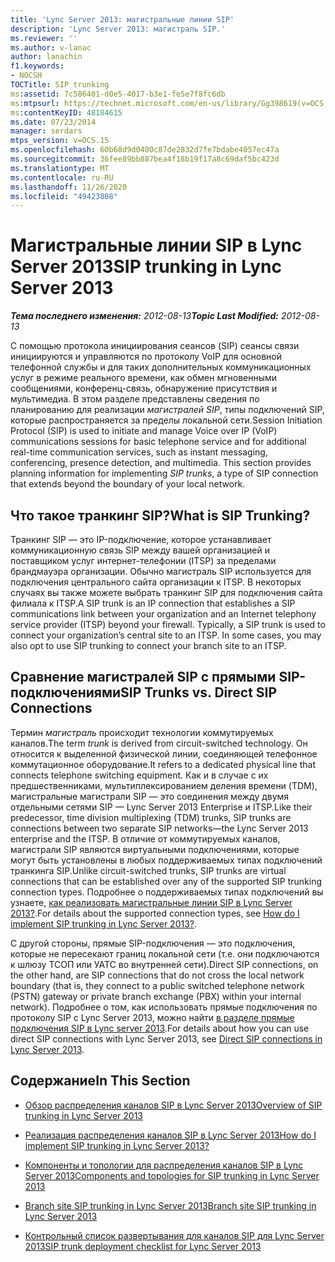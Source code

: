 ```yaml
---
title: 'Lync Server 2013: магистральные линии SIP'
description: 'Lync Server 2013: магистраль SIP.'
ms.reviewer: ''
ms.author: v-lanac
author: lanachin
f1.keywords:
- NOCSH
TOCTitle: SIP trunking
ms:assetid: 7c586401-d0e5-4017-b3e1-fe5e7f8fc6db
ms:mtpsurl: https://technet.microsoft.com/en-us/library/Gg398619(v=OCS.15)
ms:contentKeyID: 48184615
ms.date: 07/23/2014
manager: serdars
mtps_version: v=OCS.15
ms.openlocfilehash: 60b68d9d0400c87de2832d7fe7bdabe4057ec47a
ms.sourcegitcommit: 36fee89bb887bea4f18b19f17a8c69daf5bc423d
ms.translationtype: MT
ms.contentlocale: ru-RU
ms.lasthandoff: 11/26/2020
ms.locfileid: "49423808"
---
```

# <a name="sip-trunking-in-lync-server-2013"></a><span data-ttu-id="d0f7a-103">Магистральные линии SIP в Lync Server 2013</span><span class="sxs-lookup"><span data-stu-id="d0f7a-103">SIP trunking in Lync Server 2013</span></span>

<div data-xmlns="http://www.w3.org/1999/xhtml">

<div class="topic" data-xmlns="http://www.w3.org/1999/xhtml" data-msxsl="urn:schemas-microsoft-com:xslt" data-cs="https://msdn.microsoft.com/">

<div data-asp="https://msdn2.microsoft.com/asp">



</div>

<div id="mainSection">

<div id="mainBody"><span data-ttu-id="d0f7a-104">

<span> </span></span><span class="sxs-lookup"><span data-stu-id="d0f7a-104">

<span> </span></span></span>

<span data-ttu-id="d0f7a-105">_**Тема последнего изменения:** 2012-08-13_</span><span class="sxs-lookup"><span data-stu-id="d0f7a-105">_**Topic Last Modified:** 2012-08-13_</span></span>

<span data-ttu-id="d0f7a-p101">С помощью протокола инициирования сеансов (SIP) сеансы связи инициируются и управляются по протоколу VoIP для основной телефонной службы и для таких дополнительных коммуникационных услуг в режиме реального времени, как обмен мгновенными сообщениями, конференц-связь, обнаружение присутствия и мультимедиа. В этом разделе представлены сведения по планированию для реализации *магистралей SIP*, типы подключений SIP, которые распространяется за пределы локальной сети.</span><span class="sxs-lookup"><span data-stu-id="d0f7a-p101">Session Initiation Protocol (SIP) is used to initiate and manage Voice over IP (VoIP) communications sessions for basic telephone service and for additional real-time communication services, such as instant messaging, conferencing, presence detection, and multimedia. This section provides planning information for implementing *SIP trunks*, a type of SIP connection that extends beyond the boundary of your local network.</span></span>

<div>

## <a name="what-is-sip-trunking"></a><span data-ttu-id="d0f7a-108">Что такое транкинг SIP?</span><span class="sxs-lookup"><span data-stu-id="d0f7a-108">What is SIP Trunking?</span></span>

<span data-ttu-id="d0f7a-p102">Транкинг SIP — это IP-подключение, которое устанавливает коммуникационную связь SIP между вашей организацией и поставщиком услуг интернет-телефонии (ITSP) за пределами брандмауэра организации. Обычно магистраль SIP используется для подключения центрального сайта организации к ITSP. В некоторых случаях вы также можете выбрать транкинг SIP для подключения сайта филиала к ITSP.</span><span class="sxs-lookup"><span data-stu-id="d0f7a-p102">A SIP trunk is an IP connection that establishes a SIP communications link between your organization and an Internet telephony service provider (ITSP) beyond your firewall. Typically, a SIP trunk is used to connect your organization’s central site to an ITSP. In some cases, you may also opt to use SIP trunking to connect your branch site to an ITSP.</span></span>

<div>

## <a name="sip-trunks-vs-direct-sip-connections"></a><span data-ttu-id="d0f7a-112">Сравнение магистралей SIP с прямыми SIP-подключениями</span><span class="sxs-lookup"><span data-stu-id="d0f7a-112">SIP Trunks vs. Direct SIP Connections</span></span>

<span data-ttu-id="d0f7a-113">Термин *магистраль* происходит технологии коммутируемых каналов.</span><span class="sxs-lookup"><span data-stu-id="d0f7a-113">The term *trunk* is derived from circuit-switched technology.</span></span> <span data-ttu-id="d0f7a-114">Он относится к выделенной физической линии, соединяющей телефонное коммутационное оборудование.</span><span class="sxs-lookup"><span data-stu-id="d0f7a-114">It refers to a dedicated physical line that connects telephone switching equipment.</span></span> <span data-ttu-id="d0f7a-115">Как и в случае с их предшественниками, мультиплексированием деления времени (TDM), магистральные магистрали SIP — это соединения между двумя отдельными сетями SIP — Lync Server 2013 Enterprise и ITSP.</span><span class="sxs-lookup"><span data-stu-id="d0f7a-115">Like their predecessor, time division multiplexing (TDM) trunks, SIP trunks are connections between two separate SIP networks—the Lync Server 2013 enterprise and the ITSP.</span></span> <span data-ttu-id="d0f7a-116">В отличие от коммутируемых каналов, магистрали SIP являются виртуальными подключениями, которые могут быть установлены в любых поддерживаемых типах подключений транкинга SIP.</span><span class="sxs-lookup"><span data-stu-id="d0f7a-116">Unlike circuit-switched trunks, SIP trunks are virtual connections that can be established over any of the supported SIP trunking connection types.</span></span> <span data-ttu-id="d0f7a-117">Подробнее о поддерживаемых типах подключений вы узнаете, [как реализовать магистральные линии SIP в Lync Server 2013?](lync-server-2013-how-do-i-implement-sip-trunking.md).</span><span class="sxs-lookup"><span data-stu-id="d0f7a-117">For details about the supported connection types, see [How do I implement SIP trunking in Lync Server 2013?](lync-server-2013-how-do-i-implement-sip-trunking.md).</span></span>

<span data-ttu-id="d0f7a-118">С другой стороны, прямые SIP-подключения — это подключения, которые не пересекают границ локальной сети (т.е. они подключаются к шлюзу ТСОП или УАТС во внутренней сети).</span><span class="sxs-lookup"><span data-stu-id="d0f7a-118">Direct SIP connections, on the other hand, are SIP connections that do not cross the local network boundary (that is, they connect to a public switched telephone network (PSTN) gateway or private branch exchange (PBX) within your internal network).</span></span> <span data-ttu-id="d0f7a-119">Подробнее о том, как использовать прямые подключения по протоколу SIP с Lync Server 2013, можно найти [в разделе прямые подключения SIP в Lync server 2013](lync-server-2013-direct-sip-connections.md).</span><span class="sxs-lookup"><span data-stu-id="d0f7a-119">For details about how you can use direct SIP connections with Lync Server 2013, see [Direct SIP connections in Lync Server 2013](lync-server-2013-direct-sip-connections.md).</span></span>

</div>

</div>

<div>

## <a name="in-this-section"></a><span data-ttu-id="d0f7a-120">Содержание</span><span class="sxs-lookup"><span data-stu-id="d0f7a-120">In This Section</span></span>

  - [<span data-ttu-id="d0f7a-121">Обзор распределения каналов SIP в Lync Server 2013</span><span class="sxs-lookup"><span data-stu-id="d0f7a-121">Overview of SIP trunking in Lync Server 2013</span></span>](lync-server-2013-overview-of-sip-trunking.md)

  - [<span data-ttu-id="d0f7a-122">Реализация распределения каналов SIP в Lync Server 2013</span><span class="sxs-lookup"><span data-stu-id="d0f7a-122">How do I implement SIP trunking in Lync Server 2013?</span></span>](lync-server-2013-how-do-i-implement-sip-trunking.md)

  - [<span data-ttu-id="d0f7a-123">Компоненты и топологии для распределения каналов SIP в Lync Server 2013</span><span class="sxs-lookup"><span data-stu-id="d0f7a-123">Components and topologies for SIP trunking in Lync Server 2013</span></span>](lync-server-2013-components-and-topologies-for-sip-trunking.md)

  - [<span data-ttu-id="d0f7a-124">Branch site SIP trunking in Lync Server 2013</span><span class="sxs-lookup"><span data-stu-id="d0f7a-124">Branch site SIP trunking in Lync Server 2013</span></span>](lync-server-2013-branch-site-sip-trunking.md)

  - [<span data-ttu-id="d0f7a-125">Контрольный список развертывания для каналов SIP для Lync Server 2013</span><span class="sxs-lookup"><span data-stu-id="d0f7a-125">SIP trunk deployment checklist for Lync Server 2013</span></span>](lync-server-2013-sip-trunk-deployment-checklist.md)

<span data-ttu-id="d0f7a-126"></div>

</div>

<span> </span>

</div>

</div>

</span><span class="sxs-lookup"><span data-stu-id="d0f7a-126"></div>

</div>

<span> </span>

</div>

</div>

</span></span></div>

